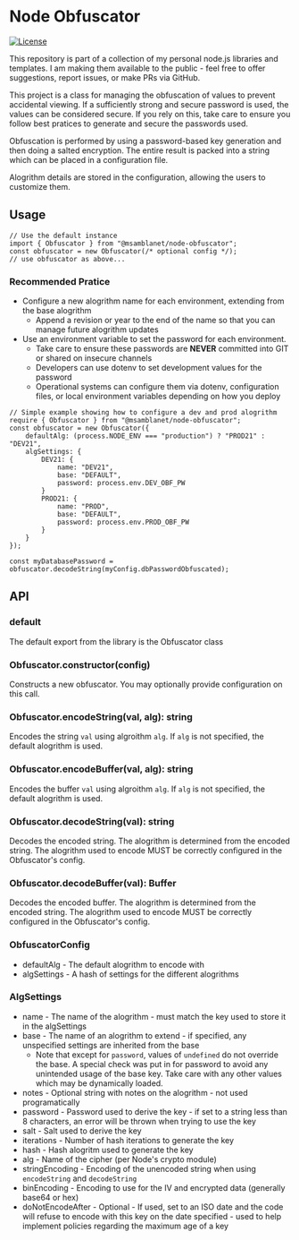 # Node Obfuscator
[![License](https://img.shields.io/badge/License-Apache%202.0-blue.svg)](https://opensource.org/licenses/Apache-2.0)

This repository is part of a collection of my personal node.js libraries and templates.  I am making them available to the public - feel free to offer suggestions, report issues, or make PRs via GitHub.

This project is a class for managing the obfuscation of values to prevent accidental viewing.  If a sufficiently strong and secure password is used, the values can be considered secure.  If you rely on this, take care to ensure you follow best pratices to generate and secure the passwords used.

Obfuscation is performed by using a password-based key generation and then doing a salted encryption.  The entire result is packed into a string which can be placed in a configuration file.

Alogrithm details are stored in the configuration, allowing the users to customize them.

## Usage

```
// Use the default instance
import { Obfuscator } from "@msamblanet/node-obfuscator";
const obfuscator = new Obfuscator(/* optional config */);
// use obfuscator as above...
```

### Recommended Pratice

- Configure a new alogrithm name for each environment, extending from the base alogrithm
    - Append a revision or year to the end of the name so that you can manage future alogrithm updates
- Use an environment variable to set the password for each environment.
    - Take care to ensure these passwords are **NEVER** committed into GIT or shared on insecure channels
    - Developers can use dotenv to set development values for the password
    - Operational systems can configure them via dotenv, configuration files, or local environment variables depending on how you deploy

```
// Simple example showing how to configure a dev and prod alogrithm
require { Obfuscator } from "@msamblanet/node-obfuscator";
const obfuscator = new Obfuscator({
    defaultAlg: (process.NODE_ENV === "production") ? "PROD21" : "DEV21",
    algSettings: {
        DEV21: {
            name: "DEV21",
            base: "DEFAULT",
            password: process.env.DEV_OBF_PW
        }
        PROD21: {
            name: "PROD",
            base: "DEFAULT",
            password: process.env.PROD_OBF_PW
        }
    }
});

const myDatabasePassword = obfuscator.decodeString(myConfig.dbPasswordObfuscated);
```

## API

### default

The default export from the library is the Obfuscator class

### Obfuscator.constructor(config)

Constructs a new obfuscator.  You may optionally provide configuration on this call.

### Obfuscator.encodeString(val, alg): string

Encodes the string ```val``` using algroithm ```alg```.  If ```alg``` is not specified, the default alogrithm is used.

### Obfuscator.encodeBuffer(val, alg): string

Encodes the buffer ```val``` using algroithm ```alg```.  If ```alg``` is not specified, the default alogrithm is used.

### Obfuscator.decodeString(val): string

Decodes the encoded string.  The alogrithm is determined from the encoded string.  The alogrithm used to encode MUST be correctly configured in the Obfuscator's config.

### Obfuscator.decodeBuffer(val): Buffer

Decodes the encoded buffer.  The alogrithm is determined from the encoded string.  The alogrithm used to encode MUST be correctly configured in the Obfuscator's config.

### ObfuscatorConfig

- defaultAlg - The default alogrithm to encode with
- algSettings - A hash of settings for the different alogrithms

### AlgSettings

- name - The name of the alogrithm - must match the key used to store it in the algSettings
- base - The name of an alogrithm to extend - if specified, any unspecified settings are inherited from the base
    - Note that except for ```password```, values of ```undefined``` do not override the base.  A special check was put in for password to avoid any unintended usage of the base key.  Take care with any other values which may be dynamically loaded.
- notes - Optional string with notes on the alogrithm - not used programatically
- password - Password used to derive the key - if set to a string less than 8 characters, an error will be thrown when trying to use the key
- salt - Salt used to derive the key
- iterations - Number of hash iterations to generate the key
- hash - Hash alogritm used to generate the key
- alg - Name of the cipher (per Node's crypto module)
- stringEncoding - Encoding of the unencoded string when using ```encodeString``` and ```decodeString```
- binEncoding - Encoding to use for the IV and encrypted data (generally base64 or hex)
- doNotEncodeAfter - Optional - If used, set to an ISO date and the code will refuse to encode with this key on the date specified - used to help implement policies regarding the maximum age of a key
